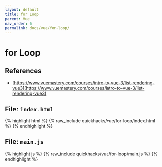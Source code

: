 ```yaml
---
layout: default
title: for Loop
parent: Vue
nav_order: 6
permalink: docs/vue/for-loop/
---
```


# for Loop

## References

- [https://www.vuemastery.com/courses/intro-to-vue-3/list-rendering-vue3](https://www.vuemastery.com/courses/intro-to-vue-3/list-rendering-vue3)

## File: `index.html`

{% highlight html %}
{% raw_include quickhacks/vue/for-loop/index.html %}
{% endhighlight %}

## File: `main.js`

{% highlight js %}
{% raw_include quickhacks/vue/for-loop/main.js %}
{% endhighlight %}
